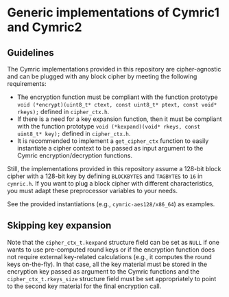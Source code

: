 # Generic implementations of Cymric1 and Cymric2

## Guidelines
The Cymric implementations provided in this repository are cipher-agnostic and can be plugged with any block cipher by meeting the following requirements:
- The encryption function must be compliant with the function prototype `void (*encrypt)(uint8_t* ctext, const uint8_t* ptext, const void* rkeys);` defined in `cipher_ctx.h`.
- If there is a need for a key expansion function, then it must be compliant with the function prototype `void (*kexpand)(void* rkeys, const uint8_t* key);`  defined in `cipher_ctx.h`.
- It is recommended to implement a `get_cipher_ctx` function to easily instantiate a cipher context to be passed as input argument to the Cymric encryption/decryption functions.

Still, the implementations provided in this repository assume a 128-bit block cipher with a 128-bit key by defining `BLOCKBYTES` and `TAGBYTES` to `16` in `cymric.h`.
If you want to plug a block cipher with different characteristics, you must adapt these preprocessor variables to your needs.

See the provided instantiations (e.g., `cymric-aes128/x86_64`) as examples.

## Skipping key expansion

Note that the `cipher_ctx_t.kexpand` structure field can be set as `NULL` if one wants to use pre-computed round keys or if the encryption function does not require external key-related calculations (e.g., it computes the round keys on-the-fly). In that case, all the key material must be stored in the encryption key passed as argument to the Cymric functions and the `cipher_ctx_t.rkeys_size` structure field must be set appropriately to point to the second key material for the final encryption call.


